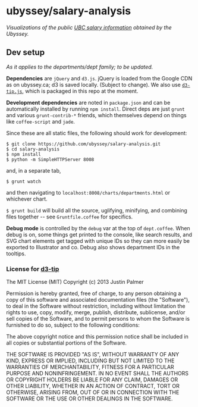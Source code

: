 # ubyssey/salary-analysis
*Visualizations of the public [UBC salary information](https://github.com/ubyssey/salarydb) obtained by the Ubyssey.*


## Dev setup
*As it applies to the departments/dept family; to be updated.*

**Dependencies** are `jQuery` and `d3.js`. jQuery is loaded from the Google
CDN as on ubyssey.ca; d3 is saved locally. (Subject to change). We also
use [`d3-tip.js`](https://github.com/Caged/d3-tip), which is packaged in this 
repo at the moment.

**Development dependencies** are noted in `package.json` and can be automatically
installed by running `npm install`. Direct deps are just `grunt` and various `grunt-contrib-*` friends, which themselves depend on things like `coffee-script` and `jade`.

Since these are all static files, the following should work for development:
```
$ git clone https://github.com/ubyssey/salary-analysis.git
$ cd salary-analysis
$ npm install
$ python -m SimpleHTTPServer 8008
```
and, in a separate tab,
```
$ grunt watch
```
and then navigating to `localhost:8008/charts/departments.html` or whichever chart.

`$ grunt build` will build all the source, uglifying, minifying, and combining files together --
see `Gruntfile.coffee` for specifics.

**Debug mode** is controlled by the `debug` var at the top of `dept.coffee`. When debug is on,
some things get printed to the console, like search results, and SVG chart elements get tagged
with unique IDs so they can more easily be exported to Illustrator and co. Debug also shows
department IDs in the tooltips.


### License for [d3-tip](https://github.com/Caged/d3-tip)

The MIT License (MIT)
Copyright (c) 2013 Justin Palmer

Permission is hereby granted, free of charge, to any person obtaining a copy of this software and associated documentation files (the "Software"), to deal in the Software without restriction, including without limitation the rights to use, copy, modify, merge, publish, distribute, sublicense, and/or sell copies of the Software, and to permit persons to whom the Software is furnished to do so, subject to the following conditions:

The above copyright notice and this permission notice shall be included in all copies or substantial portions of the Software.

THE SOFTWARE IS PROVIDED "AS IS", WITHOUT WARRANTY OF ANY KIND, EXPRESS OR IMPLIED, INCLUDING BUT NOT LIMITED TO THE WARRANTIES OF MERCHANTABILITY, FITNESS FOR A PARTICULAR PURPOSE AND NONINFRINGEMENT. IN NO EVENT SHALL THE AUTHORS OR COPYRIGHT HOLDERS BE LIABLE FOR ANY CLAIM, DAMAGES OR OTHER LIABILITY, WHETHER IN AN ACTION OF CONTRACT, TORT OR OTHERWISE, ARISING FROM, OUT OF OR IN CONNECTION WITH THE SOFTWARE OR THE USE OR OTHER DEALINGS IN THE SOFTWARE.